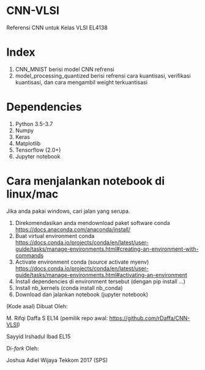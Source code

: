 # CNN-VLSI
Referensi CNN untuk Kelas VLSI EL4138

# Index
1. CNN_MNIST berisi model CNN refrensi
2. model_processing_quantized berisi refrensi cara kuantisasi, verifikasi kuantisasi, dan cara mengambil weight terkuantisasi

# Dependencies
1. Python 3.5-3.7
2. Numpy
3. Keras
4. Matplotlib
5. Tensorflow (2.0+)
6. Jupyter notebook

# Cara menjalankan notebook di linux/mac 
Jika anda pakai windows, cari jalan yang serupa.

1. Direkomendasikan anda mendownload paket software conda https://docs.anaconda.com/anaconda/install/
2. Buat virtual environment conda https://docs.conda.io/projects/conda/en/latest/user-guide/tasks/manage-environments.html#creating-an-environment-with-commands
3. Activate environment conda (source activate myenv) https://docs.conda.io/projects/conda/en/latest/user-guide/tasks/manage-environments.html#activating-an-environment
4. Install dependencies di environment tersebut (dengan pip install ...)
5. Install nb_kernels (conda install nb_conda)
6. Download dan jalankan notebook (jupyter notebook)



(Kode asal) Dibuat Oleh:

M. Rifqi Daffa S EL14 (pemilik repo awal: https://github.com/rDaffa/CNN-VLSI)

Sayyid Irshadul Ibad EL15

Di-_fork_ Oleh:

Joshua Adiel Wijaya Tekkom 2017 (SPS)

